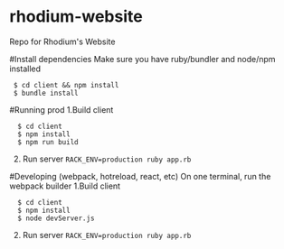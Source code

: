 # rhodium-website
Repo for Rhodium's Website

#Install dependencies
Make sure you have ruby/bundler and node/npm installed
```
 $ cd client && npm install
 $ bundle install
```

#Running prod
1.Build client
```
  $ cd client 
  $ npm install
  $ npm run build
```
2. Run server
``` RACK_ENV=production ruby app.rb ```

#Developing (webpack, hotreload, react, etc)
On one terminal, run the webpack builder
1.Build client
```
  $ cd client 
  $ npm install
  $ node devServer.js
```
2. Run server
``` RACK_ENV=production ruby app.rb ```


